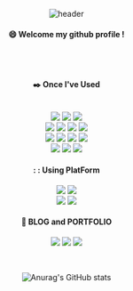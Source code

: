 <div align="center">
  
  ![header](https://capsule-render.vercel.app/api?type=cylinder&color=9900FF&height=150&section=header&text=Embedded_SW&fontColor=ffffff&fontSize=70&animation=fadeIn&fontAlignY=55)
  ####  :smile: Welcome my github profile !
</div>
  
 <br/>
 <br/>

<div align=center> 
  
  ####  :black_nib: Once I've Used
  <br>
  <img src="https://img.shields.io/badge/GitHub-181717?style=flat-square&logo=GitHub&logoColor=white"/>
  <img src="https://img.shields.io/badge/C++-00599C?style=flat-square&logo=C%2B%2B&logoColor=white"/>
  <img src="https://img.shields.io/badge/C-A8B9CC?style=flat-square&logo=C&logoColor=white"/>
  <br>
  <img src="https://img.shields.io/badge/Linux-FCC624?style=flat-square&logo=linux&logoColor=black"/>
  <img src="https://img.shields.io/badge/JAVA-007396?style=for-the-badge&logo=JAVA&logoColor=white">
  <img src="https://img.shields.io/badge/Python-3776AB?style=flat-square&logo=Python&logoColor=white"/>
  <img src="https://img.shields.io/badge/Ubuntu-E95420?style=flat-square&logo=Ubuntu&logoColor=white"/>
  <br>
  <img src="https://img.shields.io/badge/stmicroelectronics-03234B?style=flat-square&logo=stmicroelectronics&logoColor=white"/>
  <img src="https://img.shields.io/badge/arduino-00878F?style=flat-square&logo=arduino&logoColor=white"/>
  <img src="https://img.shields.io/badge/adafruit-000000?style=flat-square&logo=adafruit&logoColor=white"/>
  <img src="https://img.shields.io/badge/node.js-339933?style=flat-square&logo=Node.js&logoColor=white">
  <br>
  <img src="https://img.shields.io/badge/autodesk-000000?style=flat-square&logo=autodesk&logoColor=white"/>
  <img src="https://img.shields.io/badge/nodered-8F0000?style=flat-square&logo=nodered&logoColor=white"/>
  <img src="https://img.shields.io/badge/javascript-F7DF1E?style=flat-square&logo=javascript&logoColor=black">
</div>

<div align=center> 
  
  #### : : Using PlatForm
  <img src="https://img.shields.io/badge/Visual Studio Code-007ACC?style=flat-square&logo=Visual Studio Code&logoColor=white"/>
  <img src="https://img.shields.io/badge/Visual Studio-5C2D91?style=flat-square&logo=Visual Studio&logoColor=white"/>
  <br>
  <img src="https://img.shields.io/badge/slack-4A154B?style=flat-square&logo=slack&logoColor=white"/>
  <img src="https://img.shields.io/badge/discord-5865F2?style=flat-square&logo=discord&logoColor=white"/>
</div>

<div align=center> 
  
  ####  :pushpin: BLOG and PORTFOLIO
  
  <a href="https://velog.io/@kksp12y" target="_blank"><img src="https://img.shields.io/badge/Velog-FFFFFF?style=plastic&logo=Velog&logoColor=00FF00"/></a>
  <a href="https://kksp12y.tistory.com/" target="_blank"><img src="https://img.shields.io/badge/Tistory-FFFFFF?style=plastic&logo=Tistory&logoColor=000000"/></a>
  <a href="https://marshy-zephyr-c35.notion.site/PCY-9f10e9da53734f3c88dcfc725bcf5baa" target="_blank"><img src="https://img.shields.io/badge/Notion-000000?style=plastic&logo=Notion&logoColor=FFFFFF"/></a>

</div>

<br/>

<div align=center> 
  
  ![Anurag's GitHub stats](https://github-readme-stats.vercel.app/api?username=PCY00&show_icons=true&theme=midnight-purple)
</div>


